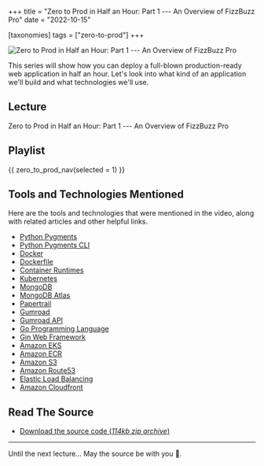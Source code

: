 +++
title = "Zero to Prod in Half an Hour: Part 1 --- An Overview of FizzBuzz Pro"
date = "2022-10-15"

[taxonomies]
tags = ["zero-to-prod"]
+++

![Zero to Prod in Half an Hour: Part 1 --- An Overview of FizzBuzz Pro](/zerotohero-dev/content/images/size/w1200/2024/03/app.png)

This series will show how you can deploy a full-blown production-ready web
application in half an hour. Let's look into what kind of an application we'll
build and what technologies we'll use.

Lecture
-------

Zero to Prod in Half an Hour: Part 1 --- An Overview of FizzBuzz Pro

Playlist
--------

{{ zero_to_prod_nav(selected = 1) }}

Tools and Technologies Mentioned
--------------------------------

Here are the tools and technologies that were mentioned in the video, along with
related articles and other helpful links.

* [Python Pygments](https://pygments.org/)
* [Python Pygments CLI](https://pygments.org/docs/cmdline/)
* [Docker](https://www.docker.com/)
* [Dockerfile](https://docs.docker.com/engine/reference/builder/)
* [Container Runtimes](https://kubernetes.io/docs/setup/production-environment/container-runtimes/)
* [Kubernetes](https://kubernetes.io/)
* [MongoDB](https://www.mongodb.com/)
* [MongoDB Atlas](https://www.mongodb.com/cloud/atlas)
* [Papertrail](https://www.papertrail.com/)
* [Gumroad](https://gumroad.com/)
* [Gumroad API](https://app.gumroad.com/api)
* [Go Programming Language](https://go.dev/)
* [Gin Web Framework](https://gin-gonic.com/)
* [Amazon EKS](https://aws.amazon.com/eks/)
* [Amazon ECR](https://aws.amazon.com/ecr/)
* [Amazon S3](https://aws.amazon.com/s3/)
* [Amazon Route53](https://aws.amazon.com/route53/)
* [Elastic Load Balancing](https://aws.amazon.com/elasticloadbalancing/)
* [Amazon Cloudfront](https://aws.amazon.com/cloudfront/)

Read The Source
---------------

* [Download the source code (_114kb zip
  archive_)](https://assets.zerotohero.dev/zero-to-prod-in-30/zero-to-prod-in-30.zip)

------------

Until the next lecture... May the source be with you 🦄.
